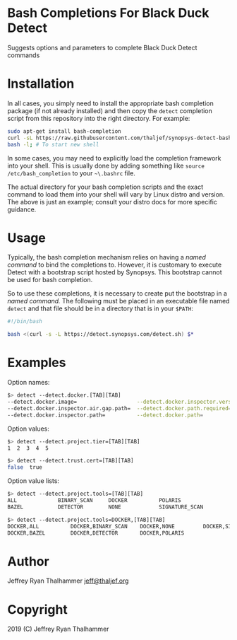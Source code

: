 # Bash Completions For Black Duck Detect

Suggests options and parameters to complete Black Duck Detect commands

# Installation

In all cases, you simply need to install the appropriate bash completion package
(if not already installed) and then copy the `detect` completion script from
this repository into the right directory. For example:

```bash
sudo apt-get install bash-completion
curl -sL https://raw.githubusercontent.com/thaljef/synopsys-detect-bash-completion/master/detect > /etc/bash_completion.d/detect
bash -l; # To start new shell
```

In some cases, you may need to explicitly load the completion framework into your
shell. This is usually done by adding something like `source /etc/bash_completion`
to your `~\.bashrc` file.

The actual directory for your bash completion scripts and the exact command to load them
into your shell will vary by Linux distro and version. The above is just an example;
consult your distro docs for more specific guidance.

# Usage

Typically, the bash completion mechanism relies on having a _named command_ to bind
the completions to. However, it is customary to execute Detect with a bootstrap script hosted by Synopsys. This bootstrap cannot be used for bash completion.

So to use these completions, it is necessary to create put the bootstrap in a _named command._ The following must be placed in an executable file named `detect` and that file should be in a directory that is in your `$PATH`:

```bash
#!/bin/bash

bash <(curl -s -L https://detect.synopsys.com/detect.sh) $*
```
# Examples

Option names:
```bash
$> detect --detect.docker.[TAB][TAB]
--detect.docker.image=                   --detect.docker.inspector.version=    --detect.docker.tar=
--detect.docker.inspector.air.gap.path=  --detect.docker.path.required=
--detect.docker.inspector.path=          --detect.docker.path=
```

Option values:
```bash
$> detect --detect.project.tier=[TAB][TAB]
1  2  3  4  5

$> detect --detect.trust.cert=[TAB][TAB]
false  true
```

Option value lists:
```bash
$> detect --detect.project.tools=[TAB][TAB]
ALL             BINARY_SCAN     DOCKER          POLARIS
BAZEL           DETECTOR        NONE            SIGNATURE_SCAN

$> detect --detect.project.tools=DOCKER,[TAB][TAB]
DOCKER,ALL          DOCKER,BINARY_SCAN    DOCKER,NONE         DOCKER,SIGNATURE_SCAN
DOCKER,BAZEL        DOCKER,DETECTOR       DOCKER,POLARIS
```

# Author

Jeffrey Ryan Thalhammer <jeff@thaljef.org>

# Copyright

2019 (C) Jeffrey Ryan Thalhammer
